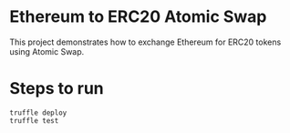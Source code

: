 # Ethereum to ERC20 Atomic Swap
This project demonstrates how to exchange Ethereum for ERC20 tokens using Atomic Swap.

# Steps to run
```
truffle deploy
truffle test
```

